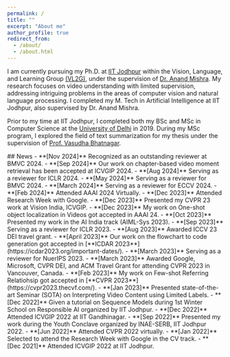 ```yaml
---
permalink: /
title: ""
excerpt: "About me"
author_profile: true
redirect_from: 
  - /about/
  - /about.html
---
```

I am currently pursuing my Ph.D. at [IIT Jodhpur](https://iitj.ac.in/) within the Vision, Language, and Learning Group [(VL2G)](https://vl2g.github.io/), under the supervision of [Dr. Anand Mishra](https://anandmishra22.github.io/). My research focuses on video understanding with limited supervision, addressing intriguing problems in the areas of computer vision and natural language processing. I completed my M. Tech in Artificial Intelligence at IIT Jodhpur, also supervised by Dr. Anand Mishra.

Prior to my time at IIT Jodhpur, I completed both my BSc and MSc in Computer Science at the [University of Delhi](https://cs.du.ac.in/) in 2019. During my MSc program, I explored the field of text summarization for my thesis under the supervision of [Prof. Vasudha Bhatnagar](https://people1.du.ac.in/~vbhatnagar/).


<div class="news-scroll" markdown="1">
## News
- **[Nov 2024]** Recognized as an outstanding reviewer at BMVC 2024.
- **[Sep 2024]** Our work on chapter-based video moment retrieval has been accepted at ICVGIP 2024.  
- **[Aug 2024]** Serving as a reviewer for ICLR 2024.
- **[May 2024]** Serving as a reviewer for BMVC 2024.
- **[March 2024]** Serving as a reviewer for ECCV 2024.
- **[Feb 2024]** Attended AAAI 2024 Virtually.
- **[Dec 2023]** Attended Research Week with Google.
- **[Dec 2023]** Presented my CVPR 23 work at Vision India, ICVGIP.
- **[Dec 2023]** My work on One-shot object localization in Videos got accepted in AAAI 24.
- **[Oct 2023]** Presented my work in the AI India track (AIML-Sys 2023).
- **[Sep 2023]** Serving as a reviewer for ICLR 2023.
- **[Aug 2023]** Awarded ICCV 23 DEI travel grant.   
- **[April 2023]** Our work on the flowchart to code generation got accepted in [**ICDAR 2023**](https://icdar2023.org/important-dates/). 
- **[March 2023]** Serving as a reviewer for NuerIPS 2023.  
- **[March 2023]** Awarded Google, Microsoft, CVPR DEI, and ACM Travel Grant for attending CVPR 2023 in Vancouver, Canada. 
- **[Feb 2023]** My work on Few-shot Referring Relatiohsip got accepted in [**CVPR 2023**](https://cvpr2023.thecvf.com/). 
- **[Jan 2023]** Presented state-of-the-art Seminar (SOTA) on Interpreting Video Content using Limited Labels. 
- **[Dec 2022]** Given a tutorial on Sequence Models during 1st Winter School on Responsible AI organized by IIT Jodhpur. 
- **[Dec 2022]** Attended ICVGIP 2022 at IIT Gandhinagar. 
- **[Sep 2022]** Presented my work during the Youth Conclave organized by INAE-SERB, IIT Jodhpur 2022. 
- **[Jun 2022]** Attended CVPR 2022 virtually.
- **[Jan 2022]** Selected to attend the Research Week with Google in the CV track.
- **[Dec 2021]** Attended ICVGIP 2022 at IIT Jodhpur. 

</div>


